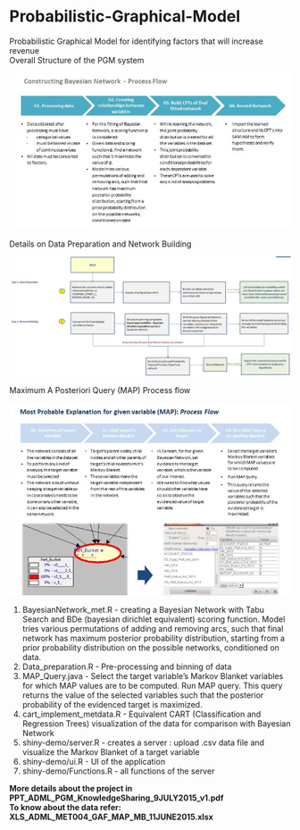 # Probabilistic-Graphical-Model
Probabilistic Graphical Model for identifying factors that will increase revenue<br>
Overall Structure of the PGM system
<p align="center">
<img src="https://github.com/ShwetaSood/Probabilistic-Graphical-Model/blob/master/photos/method.JPG"><br>
</p>
Details on Data Preparation and Network Building
<p align="center">
<img src="https://github.com/ShwetaSood/Probabilistic-Graphical-Model/blob/master/photos/bayesian.JPG"><br>
</p>
Maximum A Posteriori Query (MAP) Process flow<p align="center">
<img src="https://github.com/ShwetaSood/Probabilistic-Graphical-Model/blob/master/photos/MAP.JPG"><br>
</p>
<ol type="1">
<li>BayesianNetwork_met.R - creating a Bayesian Network with Tabu Search and BDe (bayesian dirichlet equivalent) scoring function.
Model tries various permutations of adding and removing arcs, such that final network has maximum posterior probability distribution, starting from a prior probability distribution on the possible networks, conditioned on data.
</li>
<li>Data_preparation.R - Pre-processing and binning of data</li>
<li>MAP_Query.java - Select the target variable’s Markov Blanket variables for which MAP values are to be computed. Run MAP query.
This query returns the value of the  selected variables such that the posterior probability of the evidenced target is maximized.
</li>
<li>cart_implement_metdata.R - Equivalent CART (Classification and Regression Trees) visualization of the data for comparison with Bayesian Network</li>
<li>shiny-demo/server.R - creates a server : upload .csv data file and visualize the Markov Blanket of a target variable</li>
<li>shiny-demo/ui.R - UI of the application</li>
<li>shiny-demo/Functions.R - all functions of the server</li>
</ol>
<b> More details about the project in PPT_ADML_PGM_KnowledgeSharing_9JULY2015_v1.pdf <br>
To know about the data refer: XLS_ADML_MET004_GAF_MAP_MB_11JUNE2015.xlsx </b>
